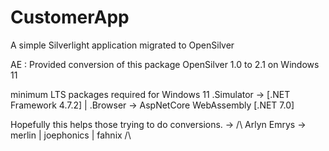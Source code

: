 # CustomerApp
A simple Silverlight application migrated to OpenSilver

AE : Provided conversion of this package OpenSilver 1.0 to 2.1 on Windows 11

minimum LTS packages required for Windows 11
.Simulator -> [.NET Framework 4.7.2] | .Browser -> AspNetCore WebAssembly [.NET 7.0]

Hopefully this helps those trying to do conversions. -> /\ Arlyn Emrys -> merlin | joephonics | fahnix /\
